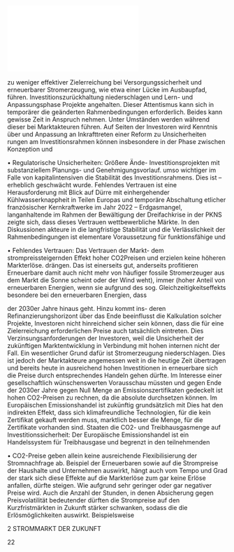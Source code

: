 ![./pages/page24.pdf](../assets/./pages/page24.pdf)




zu weniger effektiver Zielerreichung bei Versorgungssicherheit und erneuerbarer Stromerzeugung, wie etwa einer Lücke im Ausbaupfad, führen.
Investitionszurückhaltung niederschlagen und
Lern- und Anpassungsphase Projekte angehalten. Dieser Attentismus kann sich in temporärer
die geänderten Rahmenbedingungen erforderlich. Beides kann gewisse Zeit in Anspruch nehmen. Unter Umständen werden während dieser
bei Marktakteuren führen. Auf Seiten der Investoren wird Kenntnis über und Anpassung an
Inkrafttreten einer Reform zu Unsicherheiten
rungen am Investitionsrahmen können insbesondere in der Phase zwischen Konzeption und

• Regulatorische Unsicherheiten: Größere Ände-
Investitionsprojekten mit substanziellem Planungs- und Genehmigungsvorlauf.
umso wichtiger im Falle von kapitalintensiven
die Stabilität des Investitionsrahmens. Dies ist
– erheblich geschwächt wurde. Fehlendes Vertrauen ist eine Herausforderung mit Blick auf
Dürre mit einhergehender Kühlwasserknappheit in Teilen Europas und temporäre Abschaltung etlicher französischer Kernkraftwerke
im Jahr 2022 – Erdgasmangel, langanhaltende
im Rahmen der Bewältigung der Dreifachkrise
in der PKNS zeigte sich, dass dieses Vertrauen
wettbewerbliche Märkte. In den Diskussionen
akteure in die langfristige Stabilität und die Verlässlichkeit der Rahmenbedingungen ist elementare Voraussetzung für funktionsfähige und

• Fehlendes Vertrauen: Das Vertrauen der Markt-
dem strompreissteigernden Effekt hoher CO2Preisen und erzielen keine höheren Markterlöse.
drängen. Das ist einerseits gut, anderseits profitieren Erneuerbare damit auch nicht mehr von
häufiger fossile Stromerzeuger aus dem Markt
die Sonne scheint oder der Wind weht), immer
(hoher Anteil von erneuerbaren Energien, wenn
sie aufgrund des sog. Gleichzeitigkeitseffekts
besondere bei den erneuerbaren Energien, dass

der 2030er Jahre hinaus geht. Hinzu kommt ins-
deren Refinanzierungshorizont über das Ende
beeinflusst die Kalkulation solcher Projekte,
Investoren nicht hinreichend sicher sein können, dass die für eine Zielerreichung erforderlichen Preise auch tatsächlich eintreten. Dies
Verzinsungsanforderungen der Investoren, weil
die Unsicherheit der zukünftigen Marktentwicklung in Verbindung mit hohen internen
nicht der Fall. Ein wesentlicher Grund dafür ist
Stromerzeugung niederschlagen. Dies ist jedoch
der Markt­akteure angemessen weit in die heutige Zeit übertragen und bereits heute in ausreichend hohen Investitionen in erneuerbare
sich die Preise durch entsprechendes Handeln
gehen dürfte. Im Interesse einer gesellschaftlich wünschenswerten Vorausschau müssten
und gegen Ende der 2030er Jahre gegen Null
Menge an Emissionszertifikaten gedeckelt ist
hohen CO2-Preisen zu rechnen, da die absolute
durchsetzen können. Im Europäischen Emissionshandel ist zukünftig grundsätzlich mit
Dies hat den indirekten Effekt, dass sich klimafreundliche Technologien, für die kein Zertifikat gekauft werden muss, marktlich besser
die Menge, für die Zertifikate vorhanden sind.
Staaten die CO2- und Treibhausgasmenge auf
Investitionssicherheit: Der Europäische Emissionshandel ist ein Handelssystem für Treibhausgase und begrenzt in den teilnehmenden

• CO2-Preise geben allein keine ausreichende
Flexibilisierung der Stromnachfrage ab.
Beispiel der Erneuerbaren sowie auf die Strompreise der Haushalte und Unternehmen auswirkt, hängt auch vom Tempo und Grad der
stark sich diese Effekte auf die Markterlöse zum
gar keine Erlöse anfallen, dürfte steigen. Wie
aufgrund sehr geringer oder gar negativer Preise
wird. Auch die Anzahl der Stunden, in denen
Absicherung gegen Preisvolatilität bedeutender
dürften die Strompreise auf den Kurzfristmärkten in Zukunft stärker schwanken, sodass die
die Erlösmöglichkeiten auswirkt. Beispielsweise

2 STROMMARKT DER ZUKUNFT

22
